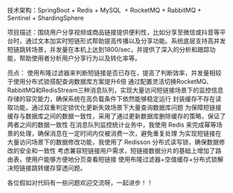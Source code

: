 技术架构：SpringBoot + Redis + MySQL  + RocketMQ + RabbitMQ + Sentinel + ShardingSphere

项目描述：围绕用户分享视频或商品链接提供便利性，比如分享至微信或抖音等平台时，通过文本加实时短链形式帮助提高传播以及分享功能。系统底层支持高并发短链跳转场景，并发量在本机上达到1800/sec，并提供了深入的分析和跟踪功能，帮助使用者分析用户分享行为以及转化率等。

亮点：
使用布隆过滤器来判断短链接是否已存在，提高了判断效率，并发量相较于使用分布式锁搭配查询数据库方案提升6倍
通过配置灵活切换RocketMQ、RabbitMQ和RedisStream三种消息队列，实现大量访问短链接场景下的监控信息存储的容灾能力，确保系统在高负载条件下依然能够稳定运行
封装缓存不存在读取功能，通过双重判定锁优化更新失效场景下大量查询数据库问题
为保障短链接缓存与数据库之间的数据一致性，采用了通过更新数据库删除缓存的策略，保证了两者之间的数据一致性
在消息队列监控统计业务中，我使用 Redis 来完成幂等场景的处理，确保消息在一定时间内仅被消费一次，避免重复处理
为实现短链接在大量访问场景下的数据修改功能，我使用了 Redisson 分布式读写锁，确保数据修改的安全和一致性
考虑兼容短链接用户需求，短链接数据分片的基础上增加了路由表，使用户能够方便地分页查看短链接
使用布隆过滤器+空值缓存+分布式锁解决短链接跳转缓存穿透问题。

各位假如对代码有一些问题欢迎交流呀，一起进步！！

